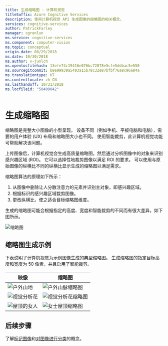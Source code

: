 ```yaml
---
title: 生成缩略图 - 计算机视觉
titleSuffix: Azure Cognitive Services
description: 使用计算机视觉 API 生成图像的缩略图的相关概念。
services: cognitive-services
author: PatrickFarley
manager: cgronlun
ms.service: cognitive-services
ms.component: computer-vision
ms.topic: conceptual
origin.date: 08/29/2018
ms.date: 10/30/2018
ms.author: v-junlch
ms.openlocfilehash: 13efe74c19416e076bc72078e5cfe5ddbac5e550
ms.sourcegitcommit: b8e99939a5493a15b78c32e87bfbf76a8c96a84a
ms.translationtype: HT
ms.contentlocale: zh-CN
ms.lasthandoff: 10/31/2018
ms.locfileid: "50409042"
---
```

# <a name="generating-thumbnails"></a>生成缩略图

缩略图是完整大小图像的小型呈现。 设备不同（例如手机、平板电脑和电脑），需要的用户体验 (UX) 布局和缩略图大小也不同。 使用智能裁剪，此计算机视觉功能可帮助解决该问题。

上传图像后，计算机视觉会生成高质量缩略图，然后通过分析图像中的对象来识别感兴趣区域 (ROI)。 它可以选择性地裁剪图像以满足 ROI 的要求。 可以使用与原始图像的纵横比不同的纵横比显示生成的缩略图以满足需求。

缩略图算法的原理如下所示：

1. 从图像中删除让人分散注意力的元素并识别主对象，即感兴趣区域。
2. 根据标识的感兴趣区域裁剪图像。
3. 更改纵横比，使之适合目标缩略图维度。

生成的缩略图可能会根据指定的高度、宽度和智能裁剪的不同而有很大差异，如下图所示。

![缩略图](./Images/thumbnail-demo.png)

## <a name="thumbnail-generation-examples"></a>缩略图生成示例

下表说明了计算机视觉为示例图像生成的典型缩略图。 生成缩略图的指定目标高度和宽度为 50 像素，并且启用了智能裁剪。

| 映像 | 缩略图 |
|-------|-----------|
|![户外山地](./Images/mountain_vista.png) | ![户外山脉缩略图](./Images/mountain_vista_thumbnail.png) |
|![视觉分析花](./Images/flower.png) | ![视觉分析花缩略图](./Images/flower_thumbnail.png) |
|![屋顶的女人](./Images/woman_roof.png) | ![女士屋顶缩略图](./Images/woman_roof_thumbnail.png) |

## <a name="next-steps"></a>后续步骤

了解[标记图像](concept-tagging-images.md)和[对图像进行分类](concept-categorizing-images.md)的概念。

